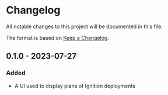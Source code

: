 # Changelog

All notable changes to this project will be documented in this file.

The format is based on [Keep a Changelog](https://keepachangelog.com/en/1.0.0/).

## 0.1.0 - 2023-07-27

### Added

- A UI used to display plans of Ignition deployments
